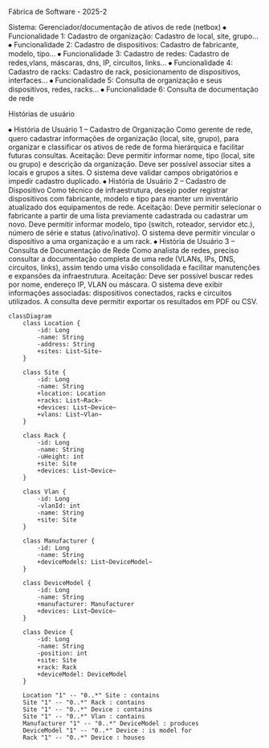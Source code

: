 Fábrica de Software - 2025-2

Sistema: Gerenciador/documentação de ativos de rede (netbox)
⦁	Funcionalidade 1:
Cadastro de organização:
Cadastro de local, site, grupo...
⦁	Funcionalidade 2:
Cadastro de dispositivos:
Cadastro de fabricante, modelo, tipo...
⦁	Funcionalidade 3:
Cadastro de redes:
Cadastro de redes,vlans, máscaras, dns, IP, circuitos, links...
⦁	Funcionalidade 4:
Cadastro de racks:
Cadastro de rack, posicionamento de dispositivos, interfaces...
⦁	Funcionalidade 5:
Consulta de organização e seus dispositivos, redes, racks...
⦁	Funcionalidade 6:
Consulta de documentação de rede

Histórias de usuário

⦁	História de Usuário 1 – Cadastro de Organização
Como gerente de rede, quero cadastrar informações de organização (local, site, grupo), para organizar e classificar os ativos de rede de forma hierárquica e facilitar futuras consultas.
Aceitação:
Deve permitir informar nome, tipo (local, site ou grupo) e descrição da organização.
Deve ser possível associar sites a locais e grupos a sites.
O sistema deve validar campos obrigatórios e impedir cadastro duplicado.
⦁	História de Usuário 2 – Cadastro de Dispositivo
Como técnico de infraestrutura, desejo poder registrar dispositivos com fabricante, modelo e tipo para manter um inventário atualizado dos equipamentos de rede.
Aceitação:
Deve permitir selecionar o fabricante a partir de uma lista previamente cadastrada ou cadastrar um novo.
Deve permitir informar modelo, tipo (switch, roteador, servidor etc.), número de série e status (ativo/inativo).
O sistema deve permitir vincular o dispositivo a uma organização e a um rack.
⦁	História de Usuário 3 – Consulta de Documentação de Rede
Como analista de redes, preciso consultar a documentação completa de uma rede (VLANs, IPs, DNS, circuitos, links), assim tendo uma visão consolidada e facilitar manutenções e expansões da infraestrutura.
Aceitação:
Deve ser possível buscar redes por nome, endereço IP, VLAN ou máscara.
O sistema deve exibir informações associadas: dispositivos conectados, racks e circuitos utilizados.
A consulta deve permitir exportar os resultados em PDF ou CSV.


```mermaid
classDiagram
    class Location {
        -id: Long
        -name: String
        -address: String
        +sites: List~Site~
    }

    class Site {
        -id: Long
        -name: String
        +location: Location
        +racks: List~Rack~
        +devices: List~Device~
        +vlans: List~Vlan~
    }

    class Rack {
        -id: Long
        -name: String
        -uHeight: int
        +site: Site
        +devices: List~Device~
    }

    class Vlan {
        -id: Long
        -vlanId: int
        -name: String
        +site: Site
    }

    class Manufacturer {
        -id: Long
        -name: String
        +deviceModels: List~DeviceModel~
    }

    class DeviceModel {
        -id: Long
        -name: String
        +manufacturer: Manufacturer
        +devices: List~Device~
    }

    class Device {
        -id: Long
        -name: String
        -position: int
        +site: Site
        +rack: Rack
        +deviceModel: DeviceModel
    }

    Location "1" -- "0..*" Site : contains
    Site "1" -- "0..*" Rack : contains
    Site "1" -- "0..*" Device : contains
    Site "1" -- "0..*" Vlan : contains
    Manufacturer "1" -- "0..*" DeviceModel : produces
    DeviceModel "1" -- "0..*" Device : is model for
    Rack "1" -- "0..*" Device : houses